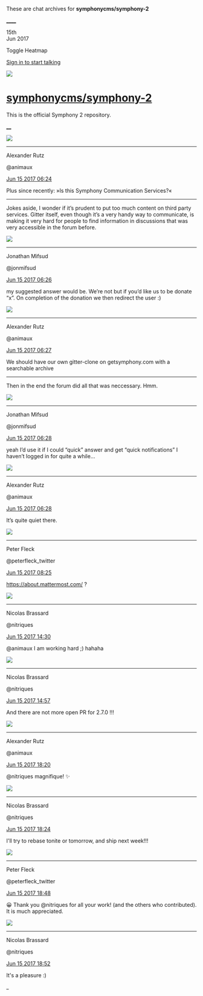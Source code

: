These are chat archives for **symphonycms/symphony-2**

[__](/symphonycms/symphony-2/archives/2017/06/16)[__](/symphonycms/symphony-2/archives/2017/06/14)

15th  
Jun 2017

Toggle Heatmap

[Sign in to start talking](/login?action=login&button=archive-login)

![](https://avatars-02.gitter.im/group/iv/3/57542c45c43b8c601977197e?s=48)

#  [symphonycms/symphony-2](/symphonycms/symphony-2)

This is the official Symphony 2 repository.

[ __](/orgs/symphonycms/rooms "More symphonycms rooms")

![](https://avatars2.githubusercontent.com/u/446874?v=4&s=30)

____

Alexander Rutz

@animaux

[Jun 15 2017
06:24](https://gitter.im/symphonycms/symphony-2?at=5942281aca6d4ae80c160409)

Plus since recently: »Is this Symphony Communication Services?«

____

Jokes aside, I wonder if it’s prudent to put too much content on third party
services. Gitter itself, even though it’s a very handy way to communicate, is
making it very hard for people to find information in discussions that was
very accessible in the forum before.

![](https://avatars1.githubusercontent.com/u/859775?v=4&s=30)

____

Jonathan Mifsud

@jonmifsud

[Jun 15 2017
06:26](https://gitter.im/symphonycms/symphony-2?at=5942288b6549436c7d4c3d95)

my suggested answer would be. We’re not but if you’d like us to be donate “x”.
On completion of the donation we then redirect the user :)

![](https://avatars2.githubusercontent.com/u/446874?v=4&s=30)

____

Alexander Rutz

@animaux

[Jun 15 2017
06:27](https://gitter.im/symphonycms/symphony-2?at=594228bad83c50560c0d4a92)

We should have our own gitter-clone on getsymphony.com with a searchable
archive

____

Then in the end the forum did all that was neccessary. Hmm.

![](https://avatars1.githubusercontent.com/u/859775?v=4&s=30)

____

Jonathan Mifsud

@jonmifsud

[Jun 15 2017
06:28](https://gitter.im/symphonycms/symphony-2?at=594228f36549436c7d4c3ee4)

yeah I’d use it if I could “quick” answer and get “quick notifications” I
haven’t logged in for quite a while…

![](https://avatars2.githubusercontent.com/u/446874?v=4&s=30)

____

Alexander Rutz

@animaux

[Jun 15 2017
06:28](https://gitter.im/symphonycms/symphony-2?at=5942290e02c480e67246d470)

It’s quite quiet there.

![](https://pbs.twimg.com/profile_images/852618028/peterSmall_bigger.jpg)

____

Peter Fleck

@peterfleck_twitter

[Jun 15 2017
08:25](https://gitter.im/symphonycms/symphony-2?at=59424465cf9c13503c8a0b0f)

<https://about.mattermost.com/> ?

![](https://avatars1.githubusercontent.com/u/771169?v=4&s=30)

____

Nicolas Brassard

@nitriques

[Jun 15 2017
14:30](https://gitter.im/symphonycms/symphony-2?at=59429a18e531dbc905e74b1d)

@animaux I am working hard ;) hahaha

![](https://avatars1.githubusercontent.com/u/771169?v=4&s=30)

____

Nicolas Brassard

@nitriques

[Jun 15 2017
14:57](https://gitter.im/symphonycms/symphony-2?at=5942a05902c480e67248ddbf)

And there are not more open PR for 2.7.0 !!!

![](https://avatars2.githubusercontent.com/u/446874?v=4&s=30)

____

Alexander Rutz

@animaux

[Jun 15 2017
18:20](https://gitter.im/symphonycms/symphony-2?at=5942cfebcaf4d68d6f3a2a46)

@nitriques magnifique! :sparkles:

![](https://avatars1.githubusercontent.com/u/771169?v=4&s=30)

____

Nicolas Brassard

@nitriques

[Jun 15 2017
18:24](https://gitter.im/symphonycms/symphony-2?at=5942d0dae531dbc905e85ca2)

I'll try to rebase tonite or tomorrow, and ship next week!!!

![](https://pbs.twimg.com/profile_images/852618028/peterSmall_bigger.jpg)

____

Peter Fleck

@peterfleck_twitter

[Jun 15 2017
18:48](https://gitter.im/symphonycms/symphony-2?at=5942d665ca6d4ae80c1922e2)

:grinning: Thank you @nitriques for all your work! (and the others who
contributed). It is much appreciated.

![](https://avatars1.githubusercontent.com/u/771169?v=4&s=30)

____

Nicolas Brassard

@nitriques

[Jun 15 2017
18:52](https://gitter.im/symphonycms/symphony-2?at=5942d775d83c50560c10514b)

It's a pleasure :)

_

